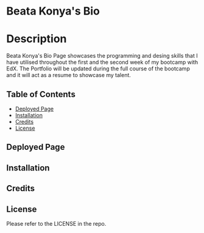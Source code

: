 # Beata Konya's Bio


# <a name='Description'></a>Description

Beata Konya's Bio Page showcases the programming and desing skills that I have utilised throughout the first and the second week of my bootcamp with EdX. The Portfolio will be updated during the full course of the bootcamp and it will act as a resume to showcase my talent. 

## <a name='TableofContents'></a>Table of Contents


<!-- vscode-markdown-toc -->
*  [Deployed Page](#DeployedPage)
*  [Installation](#Installation)
*  [Credits](#Credits)
*  [License](#License)

<!-- vscode-markdown-toc-config
	numbering=true
	autoSave=true
	/vscode-markdown-toc-config -->
<!-- /vscode-markdown-toc -->

## <a name='DeployedPage'></a>Deployed Page

## <a name='Installation'></a>Installation

## <a name='Credits'></a>Credits

## <a name='License'></a>License

Please refer to the LICENSE in the repo.